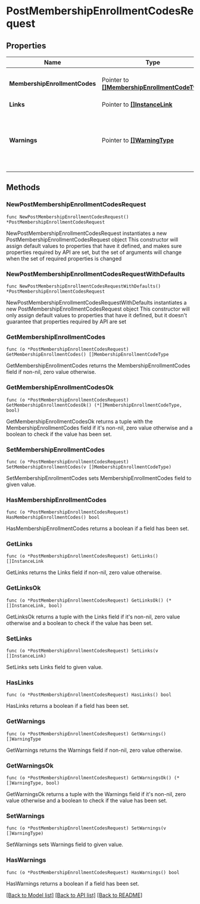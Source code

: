 # PostMembershipEnrollmentCodesRequest

## Properties

Name | Type | Description | Notes
------------ | ------------- | ------------- | -------------
**MembershipEnrollmentCodes** | Pointer to [**[]MembershipEnrollmentCodeType**](MembershipEnrollmentCodeType.md) | List of Membership Enrollment Codes. | [optional] 
**Links** | Pointer to [**[]InstanceLink**](InstanceLink.md) |  | [optional] 
**Warnings** | Pointer to [**[]WarningType**](WarningType.md) | Used in conjunction with the Success element to define a business error. | [optional] 

## Methods

### NewPostMembershipEnrollmentCodesRequest

`func NewPostMembershipEnrollmentCodesRequest() *PostMembershipEnrollmentCodesRequest`

NewPostMembershipEnrollmentCodesRequest instantiates a new PostMembershipEnrollmentCodesRequest object
This constructor will assign default values to properties that have it defined,
and makes sure properties required by API are set, but the set of arguments
will change when the set of required properties is changed

### NewPostMembershipEnrollmentCodesRequestWithDefaults

`func NewPostMembershipEnrollmentCodesRequestWithDefaults() *PostMembershipEnrollmentCodesRequest`

NewPostMembershipEnrollmentCodesRequestWithDefaults instantiates a new PostMembershipEnrollmentCodesRequest object
This constructor will only assign default values to properties that have it defined,
but it doesn't guarantee that properties required by API are set

### GetMembershipEnrollmentCodes

`func (o *PostMembershipEnrollmentCodesRequest) GetMembershipEnrollmentCodes() []MembershipEnrollmentCodeType`

GetMembershipEnrollmentCodes returns the MembershipEnrollmentCodes field if non-nil, zero value otherwise.

### GetMembershipEnrollmentCodesOk

`func (o *PostMembershipEnrollmentCodesRequest) GetMembershipEnrollmentCodesOk() (*[]MembershipEnrollmentCodeType, bool)`

GetMembershipEnrollmentCodesOk returns a tuple with the MembershipEnrollmentCodes field if it's non-nil, zero value otherwise
and a boolean to check if the value has been set.

### SetMembershipEnrollmentCodes

`func (o *PostMembershipEnrollmentCodesRequest) SetMembershipEnrollmentCodes(v []MembershipEnrollmentCodeType)`

SetMembershipEnrollmentCodes sets MembershipEnrollmentCodes field to given value.

### HasMembershipEnrollmentCodes

`func (o *PostMembershipEnrollmentCodesRequest) HasMembershipEnrollmentCodes() bool`

HasMembershipEnrollmentCodes returns a boolean if a field has been set.

### GetLinks

`func (o *PostMembershipEnrollmentCodesRequest) GetLinks() []InstanceLink`

GetLinks returns the Links field if non-nil, zero value otherwise.

### GetLinksOk

`func (o *PostMembershipEnrollmentCodesRequest) GetLinksOk() (*[]InstanceLink, bool)`

GetLinksOk returns a tuple with the Links field if it's non-nil, zero value otherwise
and a boolean to check if the value has been set.

### SetLinks

`func (o *PostMembershipEnrollmentCodesRequest) SetLinks(v []InstanceLink)`

SetLinks sets Links field to given value.

### HasLinks

`func (o *PostMembershipEnrollmentCodesRequest) HasLinks() bool`

HasLinks returns a boolean if a field has been set.

### GetWarnings

`func (o *PostMembershipEnrollmentCodesRequest) GetWarnings() []WarningType`

GetWarnings returns the Warnings field if non-nil, zero value otherwise.

### GetWarningsOk

`func (o *PostMembershipEnrollmentCodesRequest) GetWarningsOk() (*[]WarningType, bool)`

GetWarningsOk returns a tuple with the Warnings field if it's non-nil, zero value otherwise
and a boolean to check if the value has been set.

### SetWarnings

`func (o *PostMembershipEnrollmentCodesRequest) SetWarnings(v []WarningType)`

SetWarnings sets Warnings field to given value.

### HasWarnings

`func (o *PostMembershipEnrollmentCodesRequest) HasWarnings() bool`

HasWarnings returns a boolean if a field has been set.


[[Back to Model list]](../README.md#documentation-for-models) [[Back to API list]](../README.md#documentation-for-api-endpoints) [[Back to README]](../README.md)


